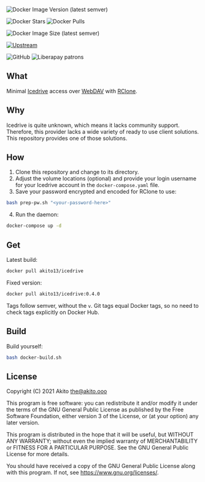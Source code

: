 ![Docker Image Version (latest semver)](https://img.shields.io/docker/v/akito13/icedrive?style=plastic)

![Docker Stars](https://img.shields.io/docker/stars/akito13/icedrive?style=plastic)
![Docker Pulls](https://img.shields.io/docker/pulls/akito13/icedrive?style=plastic)

![Docker Image Size (latest semver)](https://img.shields.io/docker/image-size/akito13/icedrive?style=plastic)

[![Upstream](https://img.shields.io/badge/upstream-project-yellow?style=plastic)](https://github.com/rclone/rclone)

![GitHub](https://img.shields.io/github/license/theAkito/docker-icedrive?style=plastic)
![Liberapay patrons](https://img.shields.io/liberapay/patrons/Akito?style=plastic)

## What
Minimal [Icedrive](https://icedrive.net) access over [WebDAV](https://en.wikipedia.org/wiki/WebDAV) with [RClone](https://rclone.org).

## Why
Icedrive is quite unknown, which means it lacks community support. Therefore, this provider lacks a wide variety of ready to use client solutions.
This repository provides one of those solutions.

## How
1. Clone this repository and change to its directory.
2. Adjust the volume locations (optional) and provide your login username for your Icedrive account in the  `docker-compose.yaml` file.
3. Save your password encrypted and encoded for RClone to use:
```bash
bash prep-pw.sh "<your-password-here>"
```
4. Run the daemon:
```bash
docker-compose up -d
```

## Get
Latest build:
```bash
docker pull akito13/icedrive
```
Fixed version:
```bash
docker pull akito13/icedrive:0.4.0
```
Tags follow semver, without the `v`.
Git tags equal Docker tags, so no need to check tags explicitly on Docker Hub.

## Build
Build yourself:
```bash
bash docker-build.sh
```

## License
Copyright (C) 2021  Akito <the@akito.ooo>

This program is free software: you can redistribute it and/or modify
it under the terms of the GNU General Public License as published by
the Free Software Foundation, either version 3 of the License, or
(at your option) any later version.

This program is distributed in the hope that it will be useful,
but WITHOUT ANY WARRANTY; without even the implied warranty of
MERCHANTABILITY or FITNESS FOR A PARTICULAR PURPOSE.  See the
GNU General Public License for more details.

You should have received a copy of the GNU General Public License
along with this program.  If not, see <https://www.gnu.org/licenses/>.
